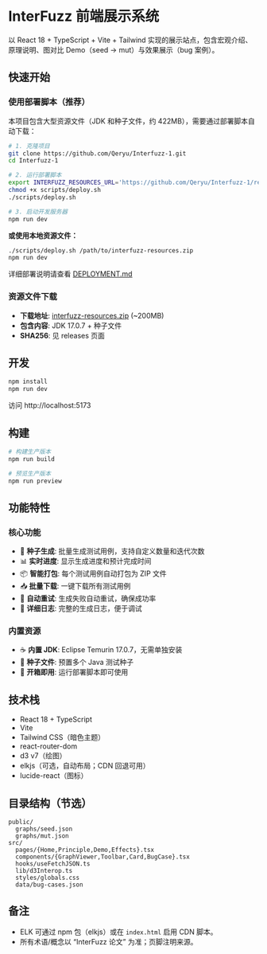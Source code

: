 # InterFuzz 前端展示系统

以 React 18 + TypeScript + Vite + Tailwind 实现的展示站点，包含宏观介绍、原理说明、图对比 Demo（seed → mut）与效果展示（bug 案例）。

## 快速开始

### 使用部署脚本（推荐）

本项目包含大型资源文件（JDK 和种子文件，约 422MB），需要通过部署脚本自动下载：

```bash
# 1. 克隆项目
git clone https://github.com/Qeryu/Interfuzz-1.git
cd Interfuzz-1

# 2. 运行部署脚本
export INTERFUZZ_RESOURCES_URL='https://github.com/Qeryu/Interfuzz-1/releases/download/v1.0.0/interfuzz-resources.zip'
chmod +x scripts/deploy.sh
./scripts/deploy.sh

# 3. 启动开发服务器
npm run dev
```

**或使用本地资源文件：**

```bash
./scripts/deploy.sh /path/to/interfuzz-resources.zip
npm run dev
```

详细部署说明请查看 [DEPLOYMENT.md](./DEPLOYMENT.md)

### 资源文件下载

- **下载地址**: [interfuzz-resources.zip](https://github.com/Qeryu/Interfuzz-1/releases/latest) (~200MB)
- **包含内容**: JDK 17.0.7 + 种子文件
- **SHA256**: 见 releases 页面

## 开发

```bash
npm install
npm run dev
```

访问 http://localhost:5173

## 构建

```bash
# 构建生产版本
npm run build

# 预览生产版本
npm run preview
```

## 功能特性

### 核心功能
- 🎯 **种子生成**: 批量生成测试用例，支持自定义数量和迭代次数
- 📊 **实时进度**: 显示生成进度和预计完成时间
- 📦 **智能打包**: 每个测试用例自动打包为 ZIP 文件
- 📥 **批量下载**: 一键下载所有测试用例
- 🔄 **自动重试**: 生成失败自动重试，确保成功率
- 📝 **详细日志**: 完整的生成日志，便于调试

### 内置资源
- ☕ **内置 JDK**: Eclipse Temurin 17.0.7，无需单独安装
- 🌱 **种子文件**: 预置多个 Java 测试种子
- 🚀 **开箱即用**: 运行部署脚本即可使用

## 技术栈
- React 18 + TypeScript
- Vite
- Tailwind CSS（暗色主题）
- react-router-dom
- d3 v7（绘图）
- elkjs（可选，自动布局；CDN 回退可用）
- lucide-react（图标）

## 目录结构（节选）
```
public/
  graphs/seed.json
  graphs/mut.json
src/
  pages/{Home,Principle,Demo,Effects}.tsx
  components/{GraphViewer,Toolbar,Card,BugCase}.tsx
  hooks/useFetchJSON.ts
  lib/d3Interop.ts
  styles/globals.css
  data/bug-cases.json
```

## 备注
- ELK 可通过 npm 包（elkjs）或在 `index.html` 启用 CDN 脚本。
- 所有术语/概念以 “InterFuzz 论文” 为准；页脚注明来源。
